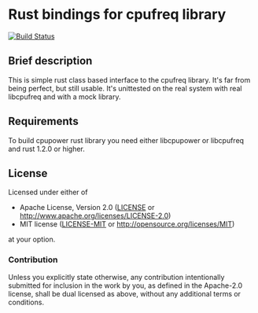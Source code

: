 # Rust bindings for cpufreq library

[![Build Status](https://travis-ci.org/femdom/cpufreq.svg?branch=master)](https://travis-ci.org/femdom/cpufreq)

## Brief description

This is simple rust class based interface to the cpufreq library. It's far from being perfect, but still usable.
It's unittested on the real system with real libcpufreq and with a mock library.

## Requirements

To build cpupower rust library you need either libcpupower or libcpufreq and rust 1.2.0 or higher.

## License

Licensed under either of

 * Apache License, Version 2.0 ([LICENSE](LICENSE) or http://www.apache.org/licenses/LICENSE-2.0)
 * MIT license ([LICENSE-MIT](LICENSE-MIT) or http://opensource.org/licenses/MIT)

at your option.

### Contribution

Unless you explicitly state otherwise, any contribution intentionally submitted
for inclusion in the work by you, as defined in the Apache-2.0 license, shall be dual licensed as above, without any
additional terms or conditions.
